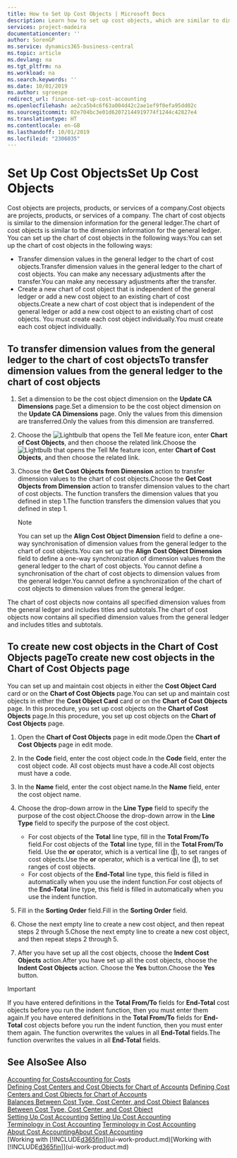 ```yaml
---
title: How to Set Up Cost Objects | Microsoft Docs
description: Learn how to set up cost objects, which are similar to dimensions for the general ledger.
services: project-madeira
documentationcenter: ''
author: SorenGP
ms.service: dynamics365-business-central
ms.topic: article
ms.devlang: na
ms.tgt_pltfrm: na
ms.workload: na
ms.search.keywords: ''
ms.date: 10/01/2019
ms.author: sgroespe
redirect_url: finance-set-up-cost-accounting
ms.openlocfilehash: ae2ca5b4c6f63a004d42c2ae1ef9f0efa95dd02c
ms.sourcegitcommit: 02e704bc3e01d62072144919774f1244c42827e4
ms.translationtype: HT
ms.contentlocale: en-GB
ms.lasthandoff: 10/01/2019
ms.locfileid: "2306035"
---
```

# <a name="set-up-cost-objects"></a><span data-ttu-id="50bec-103">Set Up Cost Objects</span><span class="sxs-lookup"><span data-stu-id="50bec-103">Set Up Cost Objects</span></span>
<span data-ttu-id="50bec-104">Cost objects are projects, products, or services of a company.</span><span class="sxs-lookup"><span data-stu-id="50bec-104">Cost objects are projects, products, or services of a company.</span></span> <span data-ttu-id="50bec-105">The chart of cost objects is similar to the dimension information for the general ledger.</span><span class="sxs-lookup"><span data-stu-id="50bec-105">The chart of cost objects is similar to the dimension information for the general ledger.</span></span> <span data-ttu-id="50bec-106">You can set up the chart of cost objects in the following ways:</span><span class="sxs-lookup"><span data-stu-id="50bec-106">You can set up the chart of cost objects in the following ways:</span></span>  

* <span data-ttu-id="50bec-107">Transfer dimension values in the general ledger to the chart of cost objects.</span><span class="sxs-lookup"><span data-stu-id="50bec-107">Transfer dimension values in the general ledger to the chart of cost objects.</span></span> <span data-ttu-id="50bec-108">You can make any necessary adjustments after the transfer.</span><span class="sxs-lookup"><span data-stu-id="50bec-108">You can make any necessary adjustments after the transfer.</span></span>  
* <span data-ttu-id="50bec-109">Create a new chart of cost object that is independent of the general ledger or add a new cost object to an existing chart of cost objects.</span><span class="sxs-lookup"><span data-stu-id="50bec-109">Create a new chart of cost object that is independent of the general ledger or add a new cost object to an existing chart of cost objects.</span></span> <span data-ttu-id="50bec-110">You must create each cost object individually.</span><span class="sxs-lookup"><span data-stu-id="50bec-110">You must create each cost object individually.</span></span>  

## <a name="to-transfer-dimension-values-from-the-general-ledger-to-the-chart-of-cost-objects"></a><span data-ttu-id="50bec-111">To transfer dimension values from the general ledger to the chart of cost objects</span><span class="sxs-lookup"><span data-stu-id="50bec-111">To transfer dimension values from the general ledger to the chart of cost objects</span></span>  
1.  <span data-ttu-id="50bec-112">Set a dimension to be the cost object dimension on the **Update CA Dimensions** page.</span><span class="sxs-lookup"><span data-stu-id="50bec-112">Set a dimension to be the cost object dimension on the **Update CA Dimensions** page.</span></span> <span data-ttu-id="50bec-113">Only the values from this dimension are transferred.</span><span class="sxs-lookup"><span data-stu-id="50bec-113">Only the values from this dimension are transferred.</span></span>  
2.  <span data-ttu-id="50bec-114">Choose the ![Lightbulb that opens the Tell Me feature](media/ui-search/search_small.png "Tell me what you want to do") icon, enter **Chart of Cost Objects**, and then choose the related link.</span><span class="sxs-lookup"><span data-stu-id="50bec-114">Choose the ![Lightbulb that opens the Tell Me feature](media/ui-search/search_small.png "Tell me what you want to do") icon, enter **Chart of Cost Objects**, and then choose the related link.</span></span>  
3.  <span data-ttu-id="50bec-115">Choose the **Get Cost Objects from Dimension** action to transfer dimension values to the chart of cost objects.</span><span class="sxs-lookup"><span data-stu-id="50bec-115">Choose the **Get Cost Objects from Dimension** action to transfer dimension values to the chart of cost objects.</span></span> <span data-ttu-id="50bec-116">The function transfers the dimension values that you defined in step 1.</span><span class="sxs-lookup"><span data-stu-id="50bec-116">The function transfers the dimension values that you defined in step 1.</span></span>  

    > [!NOTE]  
    >  <span data-ttu-id="50bec-117">You can set up the **Align Cost Object Dimension**  field to define a one-way synchronisation of dimension values from the general ledger to the chart of cost objects.</span><span class="sxs-lookup"><span data-stu-id="50bec-117">You can set up the **Align Cost Object Dimension**  field to define a one-way synchronization of dimension values from the general ledger to the chart of cost objects.</span></span> <span data-ttu-id="50bec-118">You cannot define a synchronisation of the chart of cost objects to dimension values from the general ledger.</span><span class="sxs-lookup"><span data-stu-id="50bec-118">You cannot define a synchronization of the chart of cost objects to dimension values from the general ledger.</span></span>  

<span data-ttu-id="50bec-119">The chart of cost objects now contains all specified dimension values from the general ledger and includes titles and subtotals.</span><span class="sxs-lookup"><span data-stu-id="50bec-119">The chart of cost objects now contains all specified dimension values from the general ledger and includes titles and subtotals.</span></span>  

## <a name="to-create-new-cost-objects-in-the-chart-of-cost-objects-page"></a><span data-ttu-id="50bec-120">To create new cost objects in the Chart of Cost Objects page</span><span class="sxs-lookup"><span data-stu-id="50bec-120">To create new cost objects in the Chart of Cost Objects page</span></span>  
<span data-ttu-id="50bec-121">You can set up and maintain cost objects in either the **Cost Object Card** card or on the **Chart of Cost Objects** page.</span><span class="sxs-lookup"><span data-stu-id="50bec-121">You can set up and maintain cost objects in either the **Cost Object Card** card or on the **Chart of Cost Objects** page.</span></span> <span data-ttu-id="50bec-122">In this procedure, you set up cost objects on the **Chart of Cost Objects** page.</span><span class="sxs-lookup"><span data-stu-id="50bec-122">In this procedure, you set up cost objects on the **Chart of Cost Objects** page.</span></span>  

1.  <span data-ttu-id="50bec-123">Open the **Chart of Cost Objects** page in edit mode.</span><span class="sxs-lookup"><span data-stu-id="50bec-123">Open the **Chart of Cost Objects** page in edit mode.</span></span>  
2.  <span data-ttu-id="50bec-124">In the **Code** field, enter the cost object code.</span><span class="sxs-lookup"><span data-stu-id="50bec-124">In the **Code** field, enter the cost object code.</span></span> <span data-ttu-id="50bec-125">All cost objects must have a code.</span><span class="sxs-lookup"><span data-stu-id="50bec-125">All cost objects must have a code.</span></span>  
3.  <span data-ttu-id="50bec-126">In the **Name** field, enter the cost object name.</span><span class="sxs-lookup"><span data-stu-id="50bec-126">In the **Name** field, enter the cost object name.</span></span>  
4.  <span data-ttu-id="50bec-127">Choose the drop-down arrow in the **Line Type** field to specify the purpose of the cost object.</span><span class="sxs-lookup"><span data-stu-id="50bec-127">Choose the drop-down arrow in the **Line Type** field to specify the purpose of the cost object.</span></span>  

    * <span data-ttu-id="50bec-128">For cost objects of the **Total** line type, fill in the **Total From/To** field.</span><span class="sxs-lookup"><span data-stu-id="50bec-128">For cost objects of the **Total** line type, fill in the **Total From/To** field.</span></span> <span data-ttu-id="50bec-129">Use the **or** operator, which is a vertical line (**&#124;**), to set ranges of cost objects.</span><span class="sxs-lookup"><span data-stu-id="50bec-129">Use the **or** operator, which is a vertical line (**&#124;**), to set ranges of cost objects.</span></span>  
    * <span data-ttu-id="50bec-130">For cost objects of the **End-Total** line type, this field is filled in automatically when you use  the indent function.</span><span class="sxs-lookup"><span data-stu-id="50bec-130">For cost objects of the **End-Total** line type, this field is filled in automatically when you use  the indent function.</span></span>  
5.  <span data-ttu-id="50bec-131">Fill in the **Sorting Order** field.</span><span class="sxs-lookup"><span data-stu-id="50bec-131">Fill in the **Sorting Order** field.</span></span>  
6.  <span data-ttu-id="50bec-132">Chose the next empty line to create a new cost object, and then repeat steps 2 through 5.</span><span class="sxs-lookup"><span data-stu-id="50bec-132">Chose the next empty line to create a new cost object, and then repeat steps 2 through 5.</span></span>  
7.  <span data-ttu-id="50bec-133">After you have set up all the cost objects, choose the **Indent Cost Objects** action.</span><span class="sxs-lookup"><span data-stu-id="50bec-133">After you have set up all the cost objects, choose the **Indent Cost Objects** action.</span></span> <span data-ttu-id="50bec-134">Choose the **Yes** button.</span><span class="sxs-lookup"><span data-stu-id="50bec-134">Choose the **Yes** button.</span></span>  

> [!IMPORTANT]  
>  <span data-ttu-id="50bec-135">If you have entered definitions in the **Total From/To** fields for **End-Total** cost objects before you run the indent function, then you must enter them again.</span><span class="sxs-lookup"><span data-stu-id="50bec-135">If you have entered definitions in the **Total From/To** fields for **End-Total** cost objects before you run the indent function, then you must enter them again.</span></span> <span data-ttu-id="50bec-136">The function overwrites the values in all **End-Total** fields.</span><span class="sxs-lookup"><span data-stu-id="50bec-136">The function overwrites the values in all **End-Total** fields.</span></span>  

## <a name="see-also"></a><span data-ttu-id="50bec-137">See Also</span><span class="sxs-lookup"><span data-stu-id="50bec-137">See Also</span></span>  
[<span data-ttu-id="50bec-138">Accounting for Costs</span><span class="sxs-lookup"><span data-stu-id="50bec-138">Accounting for Costs</span></span>](finance-manage-cost-accounting.md)  
<span data-ttu-id="50bec-139">[Defining Cost Centers and Cost Objects for Chart of Accounts](finance-defining-cost-centers-and-cost-objects-for-chart-of-accounts.md) </span><span class="sxs-lookup"><span data-stu-id="50bec-139">[Defining Cost Centers and Cost Objects for Chart of Accounts](finance-defining-cost-centers-and-cost-objects-for-chart-of-accounts.md) </span></span>  
<span data-ttu-id="50bec-140">[Balances Between Cost Type, Cost Center, and Cost Object](finance-balances-between-cost-type-cost-center-and-cost-object.md) </span><span class="sxs-lookup"><span data-stu-id="50bec-140">[Balances Between Cost Type, Cost Center, and Cost Object](finance-balances-between-cost-type-cost-center-and-cost-object.md) </span></span>  
<span data-ttu-id="50bec-141">[Setting Up Cost Accounting](finance-set-up-cost-accounting.md) </span><span class="sxs-lookup"><span data-stu-id="50bec-141">[Setting Up Cost Accounting](finance-set-up-cost-accounting.md) </span></span>  
<span data-ttu-id="50bec-142">[Terminology in Cost Accounting](finance-terminology-in-cost-accounting.md) </span><span class="sxs-lookup"><span data-stu-id="50bec-142">[Terminology in Cost Accounting](finance-terminology-in-cost-accounting.md) </span></span>  
[<span data-ttu-id="50bec-143">About Cost Accounting</span><span class="sxs-lookup"><span data-stu-id="50bec-143">About Cost Accounting</span></span>](finance-about-cost-accounting.md)  
<span data-ttu-id="50bec-144">[Working with [!INCLUDE[d365fin](includes/d365fin_md.md)]](ui-work-product.md)</span><span class="sxs-lookup"><span data-stu-id="50bec-144">[Working with [!INCLUDE[d365fin](includes/d365fin_md.md)]](ui-work-product.md)</span></span>
